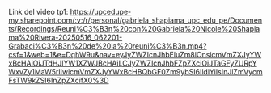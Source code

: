 Link del video tp1:
https://upcedupe-my.sharepoint.com/:v:/r/personal/gabriela_shapiama_upc_edu_pe/Documents/Recordings/Reuni%C3%B3n%20con%20Gabriela%20Nicole%20Shapiama%20Rivera-20250516_062201-Grabaci%C3%B3n%20de%20la%20reuni%C3%B3n.mp4?csf=1&web=1&e=DqhW9u&nav=eyJyZWZlcnJhbEluZm8iOnsicmVmZXJyYWxBcHAiOiJTdHJlYW1XZWJBcHAiLCJyZWZlcnJhbFZpZXciOiJTaGFyZURpYWxvZy1MaW5rIiwicmVmZXJyYWxBcHBQbGF0Zm9ybSI6IldlYiIsInJlZmVycmFsTW9kZSI6InZpZXcifX0%3D

